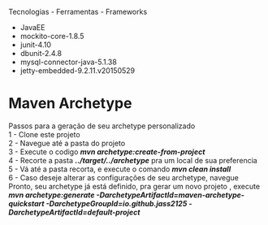 Tecnologias - Ferramentas - Frameworks
<ul>
  <li>JavaEE</li>
  <li>mockito-core-1.8.5</li>
  <li>junit-4.10</li>
  <li>dbunit-2.4.8</li>
  <li>mysql-connector-java-5.1.38</li>
  <li>jetty-embedded-9.2.11.v20150529</li>
</ul>

# Maven Archetype
Passos para a geração de seu archetype personalizado <br>
1 - Clone este projeto <br>
2 - Navegue até a pasta do projeto <br>
3 - Execute o codigo <strong><em>mvn archetype:create-from-project</em></strong> <br>
4 - Recorte a pasta <strong><em>../target/../archetype</em></strong> pra um local de sua preferencia  <br>
5 - Vá até a pasta recorta, e execute o comando <strong><em>mvn clean install</em></strong> <br>
6 - Caso deseje alterar as configurações de seu archetype, navegue
Pronto, seu archetype já está definido, pra gerar um novo projeto , execute <br><strong><em>mvn archetype:generate -DarchetypeArtifactId=maven-archetype-quickstart -DarchetypeGroupId=io.github.jass2125 -DarchetypeArtifactId=default-project</strong></em>
